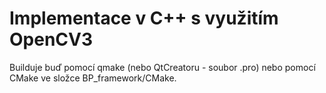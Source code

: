 # Implementace v C++ s využitím OpenCV3

Builduje buď pomocí qmake (nebo QtCreatoru - soubor .pro) nebo pomocí CMake ve
složce BP_framework/CMake.
